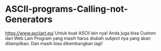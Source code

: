 # ASCII-programs-Calling-not-Generators
https://www.asciiart.eu/ Untuk buat ASCII lain nya! Anda juga bisa Custom dari Web Lain
Program yang masih harus diubah subject nya yang akan ditampilkan. Dan masih bisa dikembangkan lagi!
